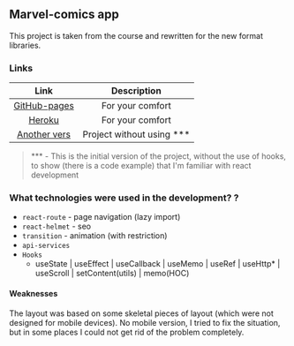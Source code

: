 ## Marvel-comics app

This project is taken from the course and rewritten for the new format libraries.

### Links
|Link|Description|
|:--:|:--:|
|[GitHub-pages](https://whyssz.github.io/marvel/)| For your comfort |
|[Heroku](https://marvel-comics-course.herokuapp.com/)| For your comfort |
|[Another vers](https://github.com/Whyssz/github-structure/tree/main/react/marvel)| Project without using *** |

> *** - This is the initial version of the project, without the use of hooks, to show (there is a code example) that I'm familiar with react development 

### What technologies were used in the development? ? 
* `react-route` - page navigation (lazy import)
* `react-helmet` - seo
* `transition` - animation (with restriction)
* `api-services`
* `Hooks` 
  * useState | useEffect | useCallback | useMemo | useRef | useHttp* | useScroll | setContent(utils) | memo(HOC)

#### Weaknesses
The layout was based on some skeletal pieces of layout (which were not designed for mobile devices).
No mobile version, I tried to fix the situation, but in some places I could not get rid of the problem completely. 